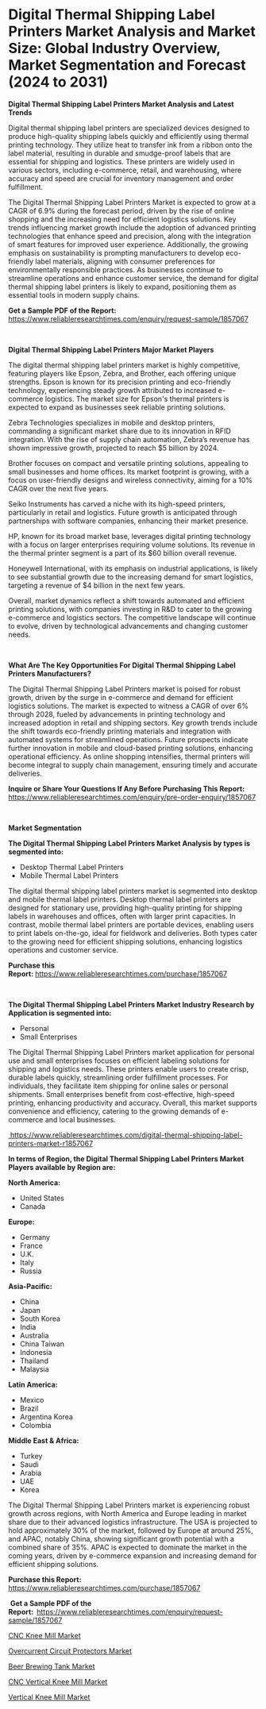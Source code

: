 <p><h1>Digital Thermal Shipping Label Printers Market Analysis and Market Size: Global Industry Overview, Market Segmentation and Forecast (2024 to 2031)</h1></p><p><strong>Digital Thermal Shipping Label Printers Market Analysis and Latest Trends</strong></p>
<p><p>Digital thermal shipping label printers are specialized devices designed to produce high-quality shipping labels quickly and efficiently using thermal printing technology. They utilize heat to transfer ink from a ribbon onto the label material, resulting in durable and smudge-proof labels that are essential for shipping and logistics. These printers are widely used in various sectors, including e-commerce, retail, and warehousing, where accuracy and speed are crucial for inventory management and order fulfillment.</p><p>The Digital Thermal Shipping Label Printers Market is expected to grow at a CAGR of 6.9% during the forecast period, driven by the rise of online shopping and the increasing need for efficient logistics solutions. Key trends influencing market growth include the adoption of advanced printing technologies that enhance speed and precision, along with the integration of smart features for improved user experience. Additionally, the growing emphasis on sustainability is prompting manufacturers to develop eco-friendly label materials, aligning with consumer preferences for environmentally responsible practices. As businesses continue to streamline operations and enhance customer service, the demand for digital thermal shipping label printers is likely to expand, positioning them as essential tools in modern supply chains.</p></p>
<p><strong>Get a Sample PDF of the Report:&nbsp;</strong> <a href="https://www.reliableresearchtimes.com/enquiry/request-sample/1857067?utm_campaign=1572&utm_medium=2&utm_source=Github&utm_content=ia&utm_term=20102024&utm_id=digital-thermal-shipping-label-printers">https://www.reliableresearchtimes.com/enquiry/request-sample/1857067</a></p>
<p>&nbsp;</p>
<p><strong>Digital Thermal Shipping Label Printers Major Market Players</strong></p>
<p><p>The digital thermal shipping label printers market is highly competitive, featuring players like Epson, Zebra, and Brother, each offering unique strengths. Epson is known for its precision printing and eco-friendly technology, experiencing steady growth attributed to increased e-commerce logistics. The market size for Epson's thermal printers is expected to expand as businesses seek reliable printing solutions.</p><p>Zebra Technologies specializes in mobile and desktop printers, commanding a significant market share due to its innovation in RFID integration. With the rise of supply chain automation, Zebra’s revenue has shown impressive growth, projected to reach $5 billion by 2024.</p><p>Brother focuses on compact and versatile printing solutions, appealing to small businesses and home offices. Its market footprint is growing, with a focus on user-friendly designs and wireless connectivity, aiming for a 10% CAGR over the next five years.</p><p>Seiko Instruments has carved a niche with its high-speed printers, particularly in retail and logistics. Future growth is anticipated through partnerships with software companies, enhancing their market presence.</p><p>HP, known for its broad market base, leverages digital printing technology with a focus on larger enterprises requiring volume solutions. Its revenue in the thermal printer segment is a part of its $60 billion overall revenue.</p><p>Honeywell International, with its emphasis on industrial applications, is likely to see substantial growth due to the increasing demand for smart logistics, targeting a revenue of $4 billion in the next few years.</p><p>Overall, market dynamics reflect a shift towards automated and efficient printing solutions, with companies investing in R&D to cater to the growing e-commerce and logistics sectors. The competitive landscape will continue to evolve, driven by technological advancements and changing customer needs.</p></p>
<p>&nbsp;</p>
<p><strong>What Are The Key Opportunities For Digital Thermal Shipping Label Printers Manufacturers?</strong></p>
<p><p>The Digital Thermal Shipping Label Printers market is poised for robust growth, driven by the surge in e-commerce and demand for efficient logistics solutions. The market is expected to witness a CAGR of over 6% through 2028, fueled by advancements in printing technology and increased adoption in retail and shipping sectors. Key growth trends include the shift towards eco-friendly printing materials and integration with automated systems for streamlined operations. Future prospects indicate further innovation in mobile and cloud-based printing solutions, enhancing operational efficiency. As online shopping intensifies, thermal printers will become integral to supply chain management, ensuring timely and accurate deliveries.</p></p>
<p><strong>Inquire or Share Your Questions If Any Before Purchasing This Report:</strong> <a href="https://www.reliableresearchtimes.com/enquiry/pre-order-enquiry/1857067?utm_campaign=1572&utm_medium=2&utm_source=Github&utm_content=ia&utm_term=20102024&utm_id=digital-thermal-shipping-label-printers">https://www.reliableresearchtimes.com/enquiry/pre-order-enquiry/1857067</a></p>
<p>&nbsp;</p>
<p><strong>Market Segmentation</strong></p>
<p><strong>The Digital Thermal Shipping Label Printers Market Analysis by types is segmented into:</strong></p>
<p><ul><li>Desktop Thermal Label Printers</li><li>Mobile Thermal Label Printers</li></ul></p>
<p><p>The digital thermal shipping label printers market is segmented into desktop and mobile thermal label printers. Desktop thermal label printers are designed for stationary use, providing high-quality printing for shipping labels in warehouses and offices, often with larger print capacities. In contrast, mobile thermal label printers are portable devices, enabling users to print labels on-the-go, ideal for fieldwork and deliveries. Both types cater to the growing need for efficient shipping solutions, enhancing logistics operations and customer service.</p></p>
<p><strong>Purchase this Report:&nbsp;</strong><a href="https://www.reliableresearchtimes.com/purchase/1857067?utm_campaign=1572&utm_medium=2&utm_source=Github&utm_content=ia&utm_term=20102024&utm_id=digital-thermal-shipping-label-printers">https://www.reliableresearchtimes.com/purchase/1857067</a></p>
<p>&nbsp;</p>
<p><strong>The Digital Thermal Shipping Label Printers Market Industry Research by Application is segmented into:</strong></p>
<p><ul><li>Personal</li><li>Small Enterprises</li></ul></p>
<p><p>The Digital Thermal Shipping Label Printers market application for personal use and small enterprises focuses on efficient labeling solutions for shipping and logistics needs. These printers enable users to create crisp, durable labels quickly, streamlining order fulfillment processes. For individuals, they facilitate item shipping for online sales or personal shipments. Small enterprises benefit from cost-effective, high-speed printing, enhancing productivity and accuracy. Overall, this market supports convenience and efficiency, catering to the growing demands of e-commerce and local businesses.</p></p>
<p><a href="https://www.reliableresearchtimes.com/digital-thermal-shipping-label-printers-market-r1857067?utm_campaign=1572&utm_medium=2&utm_source=Github&utm_content=ia&utm_term=20102024&utm_id=digital-thermal-shipping-label-printers">&nbsp;https://www.reliableresearchtimes.com/digital-thermal-shipping-label-printers-market-r1857067</a></p>
<p><strong>In terms of Region, the Digital Thermal Shipping Label Printers Market Players available by Region are:</strong></p>
<p>
    <p> <strong> North America: </strong>
        <ul>
            <li>United States</li>
            <li>Canada</li>
        </ul>
        </p> 
    <p> <strong> Europe: </strong>
        <ul>
            <li>Germany</li>
            <li>France</li>
            <li>U.K.</li>
            <li>Italy</li>
            <li>Russia</li>
        </ul>
        </p> 
    <p> <strong> Asia-Pacific: </strong>
        <ul>
            <li>China</li>
            <li>Japan</li>
            <li>South Korea</li>
            <li>India</li>
            <li>Australia</li>
            <li>China Taiwan</li>
            <li>Indonesia</li>
            <li>Thailand</li>
            <li>Malaysia</li>
        </ul>
        </p> 
    <p> <strong> Latin America: </strong>
        <ul>
            <li>Mexico</li>
            <li>Brazil</li>
            <li>Argentina Korea</li>
            <li>Colombia</li>
        </ul>
        </p> 
    <p> <strong> Middle East & Africa: </strong>
        <ul>
            <li>Turkey</li>
            <li>Saudi</li>
            <li>Arabia</li>
            <li>UAE</li>
            <li>Korea</li>
        </ul>
    </p>
    </p>
<p><p>The Digital Thermal Shipping Label Printers market is experiencing robust growth across regions, with North America and Europe leading in market share due to their advanced logistics infrastructure. The USA is projected to hold approximately 30% of the market, followed by Europe at around 25%, and APAC, notably China, showing significant growth potential with a combined share of 35%. APAC is expected to dominate the market in the coming years, driven by e-commerce expansion and increasing demand for efficient shipping solutions.</p></p>
<p><strong>Purchase this Report: </strong><a href="https://www.reliableresearchtimes.com/purchase/1857067?utm_campaign=1572&utm_medium=2&utm_source=Github&utm_content=ia&utm_term=20102024&utm_id=digital-thermal-shipping-label-printers">https://www.reliableresearchtimes.com/purchase/1857067</a></p>
<p>&nbsp;<strong>Get a Sample PDF of the Report:&nbsp;&nbsp;</strong><a href="https://www.reliableresearchtimes.com/enquiry/request-sample/1857067?utm_campaign=1572&utm_medium=2&utm_source=Github&utm_content=ia&utm_term=20102024&utm_id=digital-thermal-shipping-label-printers">https://www.reliableresearchtimes.com/enquiry/request-sample/1857067</a></p>
<p><strong></strong></p>
<p><p><a href="https://www.linkedin.com/pulse/future-ready-strategic-insights-global-cnc-knee-mill-market-a4fff?utm_campaign=1572&utm_medium=2&utm_source=Github&utm_content=ia&utm_term=20102024&utm_id=digital-thermal-shipping-label-printers">CNC Knee Mill Market</a></p><p><a href="https://github.com/ygfu6u/Market-Research-Report-List-1/blob/main/overcurrent-circuit-protectors-market.md?utm_campaign=1572&utm_medium=2&utm_source=Github&utm_content=ia&utm_term=20102024&utm_id=digital-thermal-shipping-label-printers">Overcurrent Circuit Protectors Market</a></p><p><a href="https://www.linkedin.com/pulse/beer-brewing-tank-industry-insights-report-analyzing-market-7zrnf?utm_campaign=1572&utm_medium=2&utm_source=Github&utm_content=ia&utm_term=20102024&utm_id=digital-thermal-shipping-label-printers">Beer Brewing Tank Market</a></p><p><a href="https://www.linkedin.com/pulse/cnc-vertical-knee-mill-market-analysis-product-segmentation-d0xmf?utm_campaign=1572&utm_medium=2&utm_source=Github&utm_content=ia&utm_term=20102024&utm_id=digital-thermal-shipping-label-printers">CNC Vertical Knee Mill Market</a></p><p><a href="https://www.linkedin.com/pulse/vertical-knee-mill-market-segmentation-applications-types-y8wqf?utm_campaign=1572&utm_medium=2&utm_source=Github&utm_content=ia&utm_term=20102024&utm_id=digital-thermal-shipping-label-printers">Vertical Knee Mill Market</a></p></p>